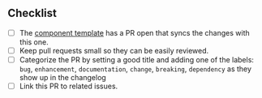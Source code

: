

## Checklist

- [ ] The [component template][commodore] has a PR open that syncs the changes with this one.
- [ ] Keep pull requests small so they can be easily reviewed.
- [ ] Categorize the PR by setting a good title and adding one of the labels:
      `bug`, `enhancement`, `documentation`, `change`, `breaking`, `dependency`
      as they show up in the changelog
- [ ] Link this PR to related issues.

[commodore]: https://github.com/projectsyn/commodore
<!--
Remove items that do not apply. For completed items, change [ ] to [x].

NOTE: these things are not required to open a PR and can be done afterwards,
while the PR is open.
-->
